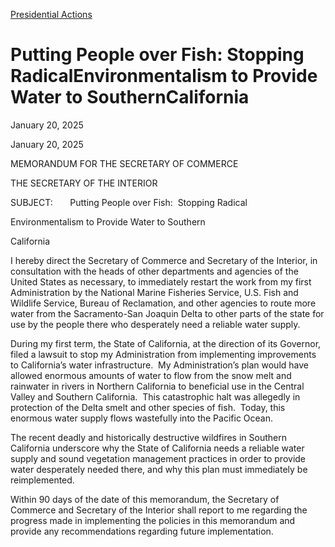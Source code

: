 [Presidential Actions](https://www.whitehouse.gov/presidential-actions/)

# 					Putting People over Fish:  Stopping RadicalEnvironmentalism to Provide Water to SouthernCalifornia				

January 20, 2025

January 20, 2025

MEMORANDUM FOR THE SECRETARY OF COMMERCE

THE SECRETARY OF THE INTERIOR 

SUBJECT:       Putting People over Fish:  Stopping Radical

Environmentalism to Provide Water to Southern

California

I hereby direct the Secretary of Commerce and Secretary of the Interior, in consultation with the heads of other departments and agencies of the United States as necessary, to immediately restart the work from my first Administration by the National Marine Fisheries Service, U.S. Fish and Wildlife Service, Bureau of Reclamation, and other agencies to route more water from the Sacramento-San Joaquin Delta to other parts of the state for use by the people there who desperately need a reliable water supply. 

During my first term, the State of California, at the direction of its Governor, filed a lawsuit to stop my Administration from implementing improvements to California’s water infrastructure.  My Administration’s plan would have allowed enormous amounts of water to flow from the snow melt and rainwater in rivers in Northern California to beneficial use in the Central Valley and Southern California.  This catastrophic halt was allegedly in protection of the Delta smelt and other species of fish.  Today, this enormous water supply flows wastefully into the Pacific Ocean. 

The recent deadly and historically destructive wildfires in Southern California underscore why the State of California needs a reliable water supply and sound vegetation management practices in order to provide water desperately needed there, and why this plan must immediately be reimplemented.

Within 90 days of the date of this memorandum, the Secretary of Commerce and Secretary of the Interior shall report to me regarding the progress made in implementing the policies in this memorandum and provide any recommendations regarding future implementation.
